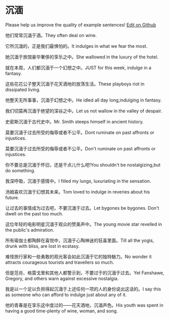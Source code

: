 # 沉湎

Please help us improve the quality of example sentences! [Edit on Github](https://github.com/jiyushe/jiyu-example-sentence-source/blob/main/chinese/chenmian.md)

<p><span class="chinese">他们常常沉湎于酒。</span><span class="english">They often deal on wine.</span></p>

<p><span class="chinese">它所沉湎的，正是我们最惧怕的。</span><span class="english">It indulges in what we fear the most.</span></p>

<p><span class="chinese">她沉湎于旅馆豪华奢侈的享乐之中。</span><span class="english">She wallowed in the luxury of the hotel.</span></p>

<p><span class="chinese">就在本周，人们都沉湎于一个幻想之中。</span><span class="english">JUST for this week, indulge in a fantasy.</span></p>

<p><span class="chinese">这些花花公子整天沉湎于花天酒地的放荡生活。</span><span class="english">These playboys riot in dissipated living.</span></p>

<p><span class="chinese">他整天无所事事，沉湎于幻想之中。</span><span class="english">He idled all day long,indulging in fantasy.</span></p>

<p><span class="chinese">我们切莫再沉湎于绝望的深谷之中。</span><span class="english">Let us not wallow in the valley of despair.</span></p>

<p><span class="chinese">史密斯沉湎于古代史中。</span><span class="english">Mr. Smith steeps himself in ancient history.</span></p>

<p><span class="chinese">莫要沉湎于过去所受的侮辱或者不公平。</span><span class="english">Dont ruminate on past affronts or injustices.</span></p>

<p><span class="chinese">莫要沉湎于过去所受的侮辱或者不公平。</span><span class="english">Don't ruminate on past affronts or injustices.</span></p>

<p><span class="chinese">你不要总是沉湎于怀旧，还是干点儿什么吧!</span><span class="english">You shouldn't be nostalgizing,but do something.</span></p>

<p><span class="chinese">我深呼吸，沉湎于感情中。</span><span class="english">I filled my lungs, luxuriating in the sensation.</span></p>

<p><span class="chinese">汤姆喜欢沉湎于幻想其未来。</span><span class="english">Tom loved to indulge in reveries about his future.</span></p>

<p><span class="chinese">让过去的事情成为过去吧，不要沉湎于过去。</span><span class="english">Let bygones be bygones. Don't dwell on the past too much.</span></p>

<p><span class="chinese">这位年轻的电影明星沉湎于观众的赞美声中。</span><span class="english">The young movie star revelled in the public's admiration.</span></p>

<p><span class="chinese">所有瑜伽士都陶醉在喜悦中，沉湎于心陶神迷的狂喜里面。</span><span class="english">Till all the yogis, drunk with bliss, are lost in ecstasy.</span></p>

<p><span class="chinese">难怪旅行家和一些勇敢的观光客会如此沉湎于它的独特魅力。</span><span class="english">No wonder it attracts courageous tourists and travellers so much.</span></p>

<p><span class="chinese">但是范肖、格雷戈里和其他人都警示到，不要过于的沉湎于过去。</span><span class="english">Yet Fanshawe, Gregory, and others warn against excessive nostalgia.</span></p>

<p><span class="chinese">我是以一个足以负担得起沉湎于上述任何一项的人的身份说出这话的。</span><span class="english">I say this as someone who can afford to indulge just about any of it.</span></p>

<p><span class="chinese">他的青春是在享乐这中度过的——花天酒地，沉湎声色。</span><span class="english">His youth was spent in having a good time-plenty of wine, woman, and song.</span></p>

